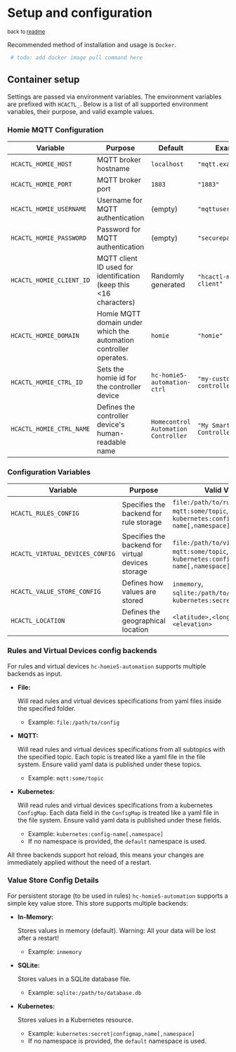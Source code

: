 # Setup and configuration

<small> back to [readme](../README.md)</small>

Recommended method of installation and usage is `Docker`.

```bash
 # todo: add docker image pull command here
```

## Container setup

Settings are passed via environment variables. The environment variables are prefixed with `HCACTL_`. Below is a list of all supported environment variables, their purpose, and valid example values.

### Homie MQTT Configuration

| Variable                 | Purpose                                                           | Default                             | Example                      |
| ------------------------ | ----------------------------------------------------------------- | ----------------------------------- | ---------------------------- |
| `HCACTL_HOMIE_HOST`      | MQTT broker hostname                                              | `localhost`                         | `"mqtt.example.com"`         |
| `HCACTL_HOMIE_PORT`      | MQTT broker port                                                  | `1883`                              | `"1883"`                     |
| `HCACTL_HOMIE_USERNAME`  | Username for MQTT authentication                                  | (empty)                             | `"mqttuser"`                 |
| `HCACTL_HOMIE_PASSWORD`  | Password for MQTT authentication                                  | (empty)                             | `"securepassword"`           |
| `HCACTL_HOMIE_CLIENT_ID` | MQTT client ID used for identification (keep this <16 characters) | Randomly generated                  | `"hcactl-mqtt-client"`       |
| `HCACTL_HOMIE_DOMAIN`    | Homie MQTT domain under which the automation controller operates. | `homie`                             | `"homie"`                    |
| `HCACTL_HOMIE_CTRL_ID`   | Sets the homie id for the controller device                       | `hc-homie5-automation-ctrl`         | `"my-custom-controller"`     |
| `HCACTL_HOMIE_CTRL_NAME` | Defines the controller device's human-readable name               | `Homecontrol Automation Controller` | `"My Smart Home Controller"` |

### Configuration Variables

| Variable                        | Purpose                                           | Valid Values                                                                                       | Default                       | Example                                         |
| ------------------------------- | ------------------------------------------------- | -------------------------------------------------------------------------------------------------- | ----------------------------- | ----------------------------------------------- |
| `HCACTL_RULES_CONFIG`           | Specifies the backend for rule storage            | `file:/path/to/rules`,<br/>`mqtt:some/topic`,<br /> `kubernetes:config-name[,namespace]`           | file:/service/rules           | `"mqtt:hcactl/rules"`                           |
| `HCACTL_VIRTUAL_DEVICES_CONFIG` | Specifies the backend for virtual devices storage | `file:/path/to/virtual_devices`,<br />`mqtt:some/topic`,<br />`kubernetes:config-name[,namespace]` | file:/service/virtual_devices | `"kubernetes:hcactl-virtual-devices,smarthome"` |
| `HCACTL_VALUE_STORE_CONFIG`     | Defines how values are stored                     | `inmemory`,<br />`sqlite:/path/to/database.db`,<br />`kubernetes:secret`                           | inmemory                      | `"sqlite:/sevice/values.db"`                    |
| `HCACTL_LOCATION`               | Defines the geographical location                 | `<latitude>,<longitude>,<elevation>`                                                               | `0,0,0`                       | `"48.1351,11.5820,519"`                         |

### Rules and Virtual Devices config backends

For rules and virtual devices `hc-homie5-automation` supports multiple backends as input.

- **File:**

    Will read rules and virtual devices specifications from yaml files inside the specified folder.

    - Example: `file:/path/to/config`

- **MQTT:**

    Will read rules and virtual devices specifications from all subtopics with the specified topic. Each topic is treated like a yaml file in the file system. Ensure valid yaml data is published under these topics.

    - Example: `mqtt:some/topic`

- **Kubernetes:**

    Will read rules and virtual devices specifications from a kubernetes `ConfigMap`. Each data field in the `ConfigMap` is treated like a yaml file in the file system. Ensure valid yaml data is published under these fields.

    - Example: `kubernetes:config-name[,namespace]`
    - If no namespace is provided, the `default` namespace is used.

All three backends support hot reload, this means your changes are immediately applied without the need of a restart.

### Value Store Config Details

For persistent storage (to be used in rules) `hc-homie5-automation` supports a simple key value store. This store supports multiple backends:

- **In-Memory:**

    Stores values in memory (default). Warning: All your data will be lost after a restart!

    - Example: `inmemory`

- **SQLite:**

    Stores values in a SQLite database file.

    - Example: `sqlite:/path/to/database.db`

- **Kubernetes:**

    Stores values in a Kubernetes resource.

    - Example: `kubernetes:secret|configmap,name[,namespace]`
    - If no namespace is provided, the `default` namespace is used.
